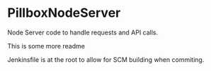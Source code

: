 # PillboxNodeServer
Node Server code to handle requests and API calls.

This is some more readme

Jenkinsfile is at the root to allow for SCM building when commiting.
